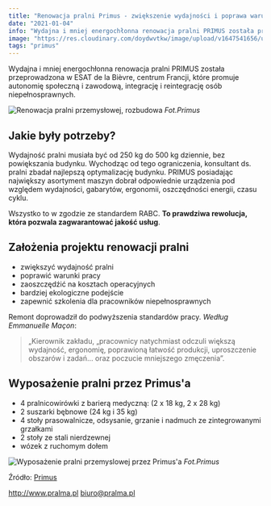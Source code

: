 ```yaml
---
title: "Renowacja pralni Primus - zwiększenie wydajności i poprawa warunków pracy"
date: "2021-01-04"
info: "Wydajna i mniej energochłonna renowacja pralni PRIMUS została przeprowadzona w ESAT de la Bièvre, centrum Francji, które promuje autonomię społeczną i zawodową, integrację i reintegrację osób niepełnosprawnych."
image: "https://res.cloudinary.com/doydwvtkw/image/upload/v1647541656/uploads/posts/news_03_zisy2i.webp"
tags: "primus"
---
```


Wydajna i mniej energochłonna renowacja pralni PRIMUS została przeprowadzona w ESAT de la Bièvre, centrum Francji, które promuje autonomię społeczną i zawodową, integrację i reintegrację osób niepełnosprawnych.

![Renowacja pralni przemysłowej, rozbudowa](https://res.cloudinary.com/doydwvtkw/image/upload/v1647541656/uploads/posts/news_03_zisy2i.webp)
*Fot.Primus*

## Jakie były potrzeby?

Wydajność pralni musiała być od 250 kg do 500 kg dziennie, bez powiększania budynku. Wychodząc od tego ograniczenia, konsultant ds. pralni zbadał najlepszą optymalizację budynku. PRIMUS posiadając największy asortyment maszyn dobrał odpowiednie urządzenia pod względem wydajności, gabarytów, ergonomii, oszczędności energii, czasu cyklu.

Wszystko to w zgodzie ze standardem RABC. **To prawdziwa rewolucja, która pozwala zagwarantować jakość usług**.

## Założenia projektu renowacji pralni

- zwiększyć wydajność pralni
- poprawić warunki pracy
- zaoszczędźić na kosztach operacyjnych
- bardziej ekologiczne podejście
- zapewnić szkolenia dla pracowników niepełnosprawnych 


Remont doprowadził do podwyższenia standardów pracy. *Według Emmanuelle Maçon*: 


> „Kierownik zakładu, „pracownicy natychmiast odczuli większą wydajność, ergonomię, poprawioną łatwość produkcji, uproszczenie obszarów i zadań… oraz poczucie mniejszego zmęczenia”. 

## Wyposażenie pralni przez Primus'a

- 4 pralnicowirówki z barierą medyczną: (2 x 18 kg, 2 x 28 kg)
- 2 suszarki bębnowe (24 kg i 35 kg)
- 4 stoły prasowalnicze, odsysanie, grzanie i nadmuch ze zintegrowanymi grzałkami
- 2 stoły ze stali nierdzewnej
- wózek z ruchomym dołem

![Wyposażenie pralni przemyslowej przez Primus'a](https://res.cloudinary.com/doydwvtkw/image/upload/v1647541657/uploads/posts/news_02_yd8x0t.png)
*Fot.Primus*

Źródło: [Primus](https://primuslaundry.com/primus-efficient-and-less-energy-consuming-laundry-renovation)

<http://www.pralma.pl>
<biuro@pralma.pl>